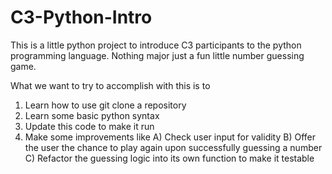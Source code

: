 # C3-Python-Intro
This is a little python project to introduce C3 participants to the python programming language. Nothing major just a fun little number guessing game.

What we want to try to accomplish with this is to
1) Learn how to use git clone a repository
2) Learn some basic python syntax
3) Update this code to make it run
4) Make some improvements like
  A) Check user input for validity
  B) Offer the user the chance to play again upon successfully guessing a number
  C) Refactor the guessing logic into its own function to make it testable
